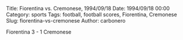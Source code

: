 Title: Fiorentina vs. Cremonese, 1994/09/18
Date: 1994/09/18 00:00
Category: sports
Tags: football, football scores, Fiorentina, Cremonese
Slug: fiorentina-vs-cremonese
Author: carbonero


Fiorentina 3 - 1 Cremonese
